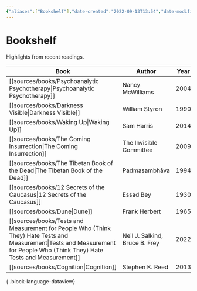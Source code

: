 ```yaml
---
{"aliases":["Bookshelf"],"date-created":"2022-09-13T13:54","date-modified":"2023-10-13T21:43","dg-publish":true,"tags":["map"],"title":"Bookshelf","up":[["+home"]],"permalink":"/atlas/bookshelf/","dgPassFrontmatter":true}
---
```



# Bookshelf

Highlights from recent readings.

| Book                                                                                                                                                                            | Author                         | Year |
| ------------------------------------------------------------------------------------------------------------------------------------------------------------------------------- | ------------------------------ | ---- |
| [[sources/books/Psychoanalytic Psychotherapy\|Psychoanalytic Psychotherapy]]                                                                                                 | Nancy McWilliams               | 2004 |
| [[sources/books/Darkness Visible\|Darkness Visible]]                                                                                                                         | William Styron                 | 1990 |
| [[sources/books/Waking Up\|Waking Up]]                                                                                                                                       | Sam Harris                     | 2014 |
| [[sources/books/The Coming Insurrection\|The Coming Insurrection]]                                                                                                           | The Invisible Committee        | 2009 |
| [[sources/books/The Tibetan Book of the Dead\|The Tibetan Book of the Dead]]                                                                                                 | Padmasambhāva                  | 1994 |
| [[sources/books/12 Secrets of the Caucasus\|12 Secrets of the Caucasus]]                                                                                                     | Essad Bey                      | 1930 |
| [[sources/books/Dune\|Dune]]                                                                                                                                                 | Frank Herbert                  | 1965 |
| [[sources/books/Tests and Measurement for People Who (Think They) Hate Tests and Measurement\|Tests and Measurement for People Who (Think They) Hate Tests and Measurement]] | Neil J. Salkind, Bruce B. Frey | 2022 |
| [[sources/books/Cognition\|Cognition]]                                                                                                                                       | Stephen K. Reed                | 2013 |

{ .block-language-dataview}
